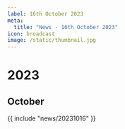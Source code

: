 ```yaml
---
label: 16th October 2023
meta:
  title: "News - 16th October 2023"
icon: broadcast
image: /static/thumbnail.jpg
---
```


# 2023
## October

{{ include "news/20231016" }}